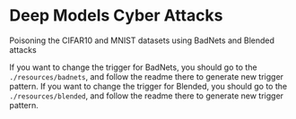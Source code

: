 # Deep Models Cyber Attacks
Poisoning the CIFAR10 and MNIST datasets using BadNets and Blended attacks

If you want to change the trigger for BadNets, you should go to the `./resources/badnets`, and follow the readme there to generate new trigger pattern.
If you want to change the trigger for Blended, you should go to the `./resources/blended`, and follow the readme there to generate new trigger pattern.

